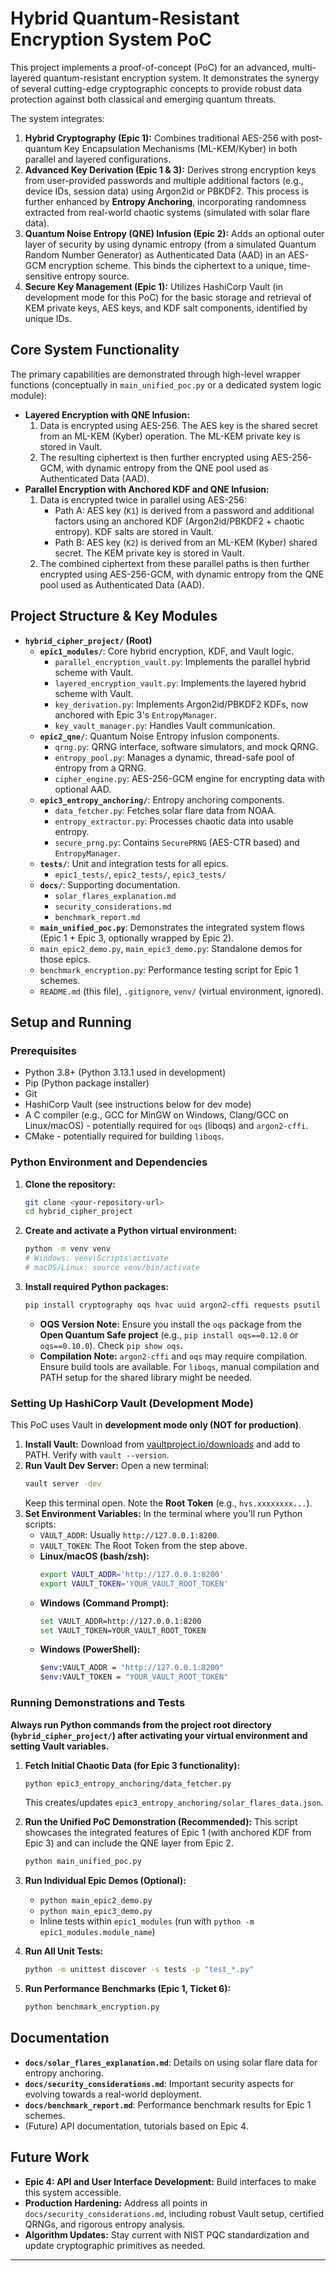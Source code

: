 # Hybrid Quantum-Resistant Encryption System PoC

This project implements a proof-of-concept (PoC) for an advanced, multi-layered quantum-resistant encryption system. It demonstrates the synergy of several cutting-edge cryptographic concepts to provide robust data protection against both classical and emerging quantum threats.

The system integrates:
1.  **Hybrid Cryptography (Epic 1):** Combines traditional AES-256 with post-quantum Key Encapsulation Mechanisms (ML-KEM/Kyber) in both parallel and layered configurations.
2.  **Advanced Key Derivation (Epic 1 & 3):** Derives strong encryption keys from user-provided passwords and multiple additional factors (e.g., device IDs, session data) using Argon2id or PBKDF2. This process is further enhanced by **Entropy Anchoring**, incorporating randomness extracted from real-world chaotic systems (simulated with solar flare data).
3.  **Quantum Noise Entropy (QNE) Infusion (Epic 2):** Adds an optional outer layer of security by using dynamic entropy (from a simulated Quantum Random Number Generator) as Authenticated Data (AAD) in an AES-GCM encryption scheme. This binds the ciphertext to a unique, time-sensitive entropy source.
4.  **Secure Key Management (Epic 1):** Utilizes HashiCorp Vault (in development mode for this PoC) for the basic storage and retrieval of KEM private keys, AES keys, and KDF salt components, identified by unique IDs.

## Core System Functionality

The primary capabilities are demonstrated through high-level wrapper functions (conceptually in `main_unified_poc.py` or a dedicated system logic module):

*   **Layered Encryption with QNE Infusion:**
    1.  Data is encrypted using AES-256. The AES key is the shared secret from an ML-KEM (Kyber) operation. The ML-KEM private key is stored in Vault.
    2.  The resulting ciphertext is then further encrypted using AES-256-GCM, with dynamic entropy from the QNE pool used as Authenticated Data (AAD).
*   **Parallel Encryption with Anchored KDF and QNE Infusion:**
    1.  Data is encrypted twice in parallel using AES-256:
        *   Path A: AES key (`K1`) is derived from a password and additional factors using an anchored KDF (Argon2id/PBKDF2 + chaotic entropy). KDF salts are stored in Vault.
        *   Path B: AES key (`K2`) is derived from an ML-KEM (Kyber) shared secret. The KEM private key is stored in Vault.
    2.  The combined ciphertext from these parallel paths is then further encrypted using AES-256-GCM, with dynamic entropy from the QNE pool used as Authenticated Data (AAD).

## Project Structure & Key Modules

*   **`hybrid_cipher_project/` (Root)**
    *   **`epic1_modules/`**: Core hybrid encryption, KDF, and Vault logic.
        *   `parallel_encryption_vault.py`: Implements the parallel hybrid scheme with Vault.
        *   `layered_encryption_vault.py`: Implements the layered hybrid scheme with Vault.
        *   `key_derivation.py`: Implements Argon2id/PBKDF2 KDFs, now anchored with Epic 3's `EntropyManager`.
        *   `key_vault_manager.py`: Handles Vault communication.
    *   **`epic2_qne/`**: Quantum Noise Entropy infusion components.
        *   `qrng.py`: QRNG interface, software simulators, and mock QRNG.
        *   `entropy_pool.py`: Manages a dynamic, thread-safe pool of entropy from a QRNG.
        *   `cipher_engine.py`: AES-256-GCM engine for encrypting data with optional AAD.
    *   **`epic3_entropy_anchoring/`**: Entropy anchoring components.
        *   `data_fetcher.py`: Fetches solar flare data from NOAA.
        *   `entropy_extractor.py`: Processes chaotic data into usable entropy.
        *   `secure_prng.py`: Contains `SecurePRNG` (AES-CTR based) and `EntropyManager`.
    *   **`tests/`**: Unit and integration tests for all epics.
        *   `epic1_tests/`, `epic2_tests/`, `epic3_tests/`
    *   **`docs/`**: Supporting documentation.
        *   `solar_flares_explanation.md`
        *   `security_considerations.md`
        *   `benchmark_report.md`
    *   **`main_unified_poc.py`**: Demonstrates the integrated system flows (Epic 1 + Epic 3, optionally wrapped by Epic 2).
    *   `main_epic2_demo.py`, `main_epic3_demo.py`: Standalone demos for those epics.
    *   `benchmark_encryption.py`: Performance testing script for Epic 1 schemes.
    *   `README.md` (this file), `.gitignore`, `venv/` (virtual environment, ignored).

## Setup and Running

### Prerequisites

*   Python 3.8+ (Python 3.13.1 used in development)
*   Pip (Python package installer)
*   Git
*   HashiCorp Vault (see instructions below for dev mode)
*   A C compiler (e.g., GCC for MinGW on Windows, Clang/GCC on Linux/macOS) - potentially required for `oqs` (liboqs) and `argon2-cffi`.
*   CMake - potentially required for building `liboqs`.

### Python Environment and Dependencies

1.  **Clone the repository:**
    ```bash
    git clone <your-repository-url>
    cd hybrid_cipher_project 
    ```

2.  **Create and activate a Python virtual environment:**
    ```bash
    python -m venv venv
    # Windows: venv\Scripts\activate
    # macOS/Linux: source venv/bin/activate
    ```

3.  **Install required Python packages:**
    ```bash
    pip install cryptography oqs hvac uuid argon2-cffi requests psutil
    ```
    *   **OQS Version Note:** Ensure you install the `oqs` package from the **Open Quantum Safe project** (e.g., `pip install oqs==0.12.0` or `oqs==0.10.0`). Check `pip show oqs`.
    *   **Compilation Note:** `argon2-cffi` and `oqs` may require compilation. Ensure build tools are available. For `liboqs`, manual compilation and PATH setup for the shared library might be needed.

### Setting Up HashiCorp Vault (Development Mode)

This PoC uses Vault in **development mode only (NOT for production)**.

1.  **Install Vault:** Download from [vaultproject.io/downloads](https://www.vaultproject.io/downloads) and add to PATH. Verify with `vault --version`.
2.  **Run Vault Dev Server:** Open a new terminal:
    ```bash
    vault server -dev
    ```
    Keep this terminal open. Note the **Root Token** (e.g., `hvs.xxxxxxxx...`).
3.  **Set Environment Variables:** In the terminal where you'll run Python scripts:
    *   `VAULT_ADDR`: Usually `http://127.0.0.1:8200`.
    *   `VAULT_TOKEN`: The Root Token from the step above.
    *   **Linux/macOS (bash/zsh):**
        ```bash
        export VAULT_ADDR='http://127.0.0.1:8200'
        export VAULT_TOKEN='YOUR_VAULT_ROOT_TOKEN'
        ```
    *   **Windows (Command Prompt):**
        ```bash
        set VAULT_ADDR=http://127.0.0.1:8200
        set VAULT_TOKEN=YOUR_VAULT_ROOT_TOKEN
        ```
    *   **Windows (PowerShell):**
        ```bash
        $env:VAULT_ADDR = "http://127.0.0.1:8200"
        $env:VAULT_TOKEN = "YOUR_VAULT_ROOT_TOKEN"
        ```

### Running Demonstrations and Tests

**Always run Python commands from the project root directory (`hybrid_cipher_project/`) after activating your virtual environment and setting Vault variables.**

1.  **Fetch Initial Chaotic Data (for Epic 3 functionality):**
    ```bash
    python epic3_entropy_anchoring/data_fetcher.py
    ```
    This creates/updates `epic3_entropy_anchoring/solar_flares_data.json`.

2.  **Run the Unified PoC Demonstration (Recommended):**
    This script showcases the integrated features of Epic 1 (with anchored KDF from Epic 3) and can include the QNE layer from Epic 2.
    ```bash
    python main_unified_poc.py
    ```

3.  **Run Individual Epic Demos (Optional):**
    *   `python main_epic2_demo.py`
    *   `python main_epic3_demo.py`
    *   Inline tests within `epic1_modules` (run with `python -m epic1_modules.module_name`)

4.  **Run All Unit Tests:**
    ```bash
    python -m unittest discover -s tests -p "test_*.py"
    ```

5.  **Run Performance Benchmarks (Epic 1, Ticket 6):**
    ```bash
    python benchmark_encryption.py
    ```

## Documentation

*   **`docs/solar_flares_explanation.md`**: Details on using solar flare data for entropy anchoring.
*   **`docs/security_considerations.md`**: Important security aspects for evolving towards a real-world deployment.
*   **`docs/benchmark_report.md`**: Performance benchmark results for Epic 1 schemes.
*   (Future) API documentation, tutorials based on Epic 4.

## Future Work

*   **Epic 4: API and User Interface Development:** Build interfaces to make this system accessible.
*   **Production Hardening:** Address all points in `docs/security_considerations.md`, including robust Vault setup, certified QRNGs, and rigorous entropy analysis.
*   **Algorithm Updates:** Stay current with NIST PQC standardization and update cryptographic primitives as needed.

---